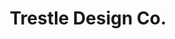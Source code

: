 ---              
layout: default
category: work
title: Trestle Design Co.
tags: branding
redirect_to: http://trestledesign.co
color: ccdd00
---